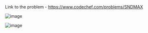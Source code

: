 Link to the problem - https://www.codechef.com/problems/SNDMAX



![image](https://github.com/Haleshot/Competitive-Programming/assets/57552973/2e1ad9ef-34b3-4ef9-b6d9-c855a7e6cd11)



![image](https://github.com/Haleshot/Competitive-Programming/assets/57552973/1cf29e71-2545-4e85-93a3-e3be1a32cc31)
